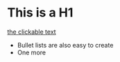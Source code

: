 # This is a H1

[the clickable text](http://xlson.com/)

* Bullet lists are also easy to create
* One more

